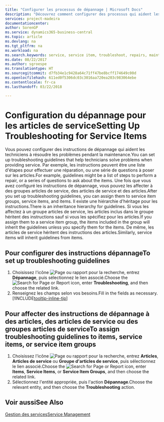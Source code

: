 ```yaml
---
title: "Configurer les processus de dépannage | Microsoft Docs"
description: "Découvrez comment configurer des processus qui aident les conseillers du service clientèle à identifier et à résoudre les problèmes liés aux articles de service."
services: project-madeira
documentationcenter: 
author: SorenGP
ms.service: dynamics365-business-central
ms.topic: article
ms.devlang: na
ms.tgt_pltfrm: na
ms.workload: na
ms.search.keywords: service, service item, troubleshoot, repairs, maintenance
ms.date: 08/22/2017
ms.author: sgroespe
ms.translationtype: HT
ms.sourcegitcommit: d7fb34e1c9428a64c71ff47be8bcff174649c00d
ms.openlocfilehash: 611ed0f5306dc03c3016aa720ea203c983064ebe
ms.contentlocale: fr-ca
ms.lasthandoff: 03/22/2018

---
```


# <a name="setting-up-troubleshooting-for-service-items"></a><span data-ttu-id="ff7a2-103">Configuration du dépannage pour les articles de service</span><span class="sxs-lookup"><span data-stu-id="ff7a2-103">Setting Up Troubleshooting for Service Items</span></span>
<span data-ttu-id="ff7a2-104">Vous pouvez configurer des instructions de dépannage qui aident les techniciens à résoudre les problèmes pendant la maintenance.</span><span class="sxs-lookup"><span data-stu-id="ff7a2-104">You can set up troubleshooting guidelines that help technicians solve problems when providing service.</span></span> <span data-ttu-id="ff7a2-105">Par exemple, les instructions peuvent être une liste d'étapes pour effectuer une réparation, ou une série de questions à poser sur les articles.</span><span class="sxs-lookup"><span data-stu-id="ff7a2-105">For example, guidelines might be a list of steps to perform a repair, or a series of questions to ask about the items.</span></span> <span data-ttu-id="ff7a2-106">Une fois que vous avez configuré les instructions de dépannage, vous pouvez les affecter à des groupes articles de service, des articles de service et des articles.</span><span class="sxs-lookup"><span data-stu-id="ff7a2-106">After you set up troubleshooting guidelines, you can assign them to service item groups, service items, and items.</span></span> <span data-ttu-id="ff7a2-107">Il existe une hiérarchie d'héritage pour les instructions.</span><span class="sxs-lookup"><span data-stu-id="ff7a2-107">There is an inheritance hierarchy for guidelines.</span></span> <span data-ttu-id="ff7a2-108">Si vous les affectez à un groupe articles de service, les articles inclus dans le groupe héritent des instructions sauf si vous les spécifiez pour les articles.</span><span class="sxs-lookup"><span data-stu-id="ff7a2-108">If you assign them to a service item group, the items included in the group will inherit the guidelines unless you specify them for the items.</span></span> <span data-ttu-id="ff7a2-109">De même, les articles de service héritent des instructions des articles.</span><span class="sxs-lookup"><span data-stu-id="ff7a2-109">Similarly, service items will inherit guidelines from items.</span></span>  

## <a name="to-set-up-troubleshooting-guidelines"></a><span data-ttu-id="ff7a2-110">Pour configurer des instructions dépannage</span><span class="sxs-lookup"><span data-stu-id="ff7a2-110">To set up troubleshooting guidelines</span></span>
1. <span data-ttu-id="ff7a2-111">Choisissez l'icône ![Page ou rapport pour la recherche](media/ui-search/search_small.png "icône Page ou rapport pour la recherche"), entrez **Dépannage**, puis sélectionnez le lien associé.</span><span class="sxs-lookup"><span data-stu-id="ff7a2-111">Choose the ![Search for Page or Report](media/ui-search/search_small.png "Search for Page or Report icon") icon, enter **Troubleshooting**, and then choose the related link.</span></span>  
2. <span data-ttu-id="ff7a2-112">Renseignez les champs selon vos besoins.</span><span class="sxs-lookup"><span data-stu-id="ff7a2-112">Fill in the fields as necessary.</span></span> [!INCLUDE[tooltip-inline-tip](includes/tooltip-inline-tip_md.md)]  

## <a name="to-assign-troubleshooting-guidelines-to-items-service-items-or-service-item-groups"></a><span data-ttu-id="ff7a2-113">Pour affecter des instructions de dépannage à des articles, des articles de service ou des groupes articles de service</span><span class="sxs-lookup"><span data-stu-id="ff7a2-113">To assign troubleshooting guidelines to items, service items, or service item groups</span></span>
1. <span data-ttu-id="ff7a2-114">Choisissez l'icône ![Page ou rapport pour la recherche](media/ui-search/search_small.png "icône Page ou rapport pour la recherche"), entrez **Articles**, **Articles de service** ou **Groupe d'articles de service**, puis sélectionnez le lien associé.</span><span class="sxs-lookup"><span data-stu-id="ff7a2-114">Choose the ![Search for Page or Report](media/ui-search/search_small.png "Search for Page or Report icon") icon, enter **Items**, **Service Items**, or **Service Item Groups**, and then choose the related link.</span></span>  
2. <span data-ttu-id="ff7a2-115">Sélectionnez l'entité appropriée, puis l'action **Dépannage**.</span><span class="sxs-lookup"><span data-stu-id="ff7a2-115">Choose the relevant entity, and then choose the **Troubleshooting** action.</span></span>  

## <a name="see-also"></a><span data-ttu-id="ff7a2-116">Voir aussi</span><span class="sxs-lookup"><span data-stu-id="ff7a2-116">See Also</span></span>
[<span data-ttu-id="ff7a2-117">Gestion des services</span><span class="sxs-lookup"><span data-stu-id="ff7a2-117">Service Management</span></span>](service-service.md)
